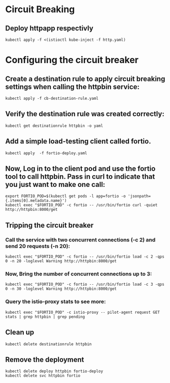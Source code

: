 # Circuit Breaking

## Deploy httpapp respectivly 

```
kubectl apply -f <(istioctl kube-inject -f http.yaml)
```

# Configuring the circuit breaker

## Create a destination rule to apply circuit breaking settings when calling the httpbin service:
```
kubectl apply -f cb-destination-rule.yaml
```

## Verify the destination rule was created correctly:
```
kubectl get destinationrule httpbin -o yaml
```

## Add a simple load-testing client called fortio. 
```
kubectl apply  -f fortio-deploy.yaml

```

## Now, Log in to the client pod and use the fortio tool to call httpbin. Pass in curl to indicate that you just want to make one call:
```
export FORTIO_POD=$(kubectl get pods -l app=fortio -o 'jsonpath={.items[0].metadata.name}')
kubectl exec "$FORTIO_POD" -c fortio -- /usr/bin/fortio curl -quiet http://httpbin:8000/get
```

## Tripping the circuit breaker

### Call the service with two concurrent connections (-c 2) and send 20 requests (-n 20):
```
kubectl exec "$FORTIO_POD" -c fortio -- /usr/bin/fortio load -c 2 -qps 0 -n 20 -loglevel Warning http://httpbin:8000/get
```

### Now, Bring the number of concurrent connections up to 3: 
```
kubectl exec "$FORTIO_POD" -c fortio -- /usr/bin/fortio load -c 3 -qps 0 -n 30 -loglevel Warning http://httpbin:8000/get

```

### Query the istio-proxy stats to see more:

```
kubectl exec "$FORTIO_POD" -c istio-proxy -- pilot-agent request GET stats | grep httpbin | grep pending
```



## Clean up
```
kubectl delete destinationrule httpbin

```

## Remove the deployment
```
kubectl delete deploy httpbin fortio-deploy
kubectl delete svc httpbin fortio
```
